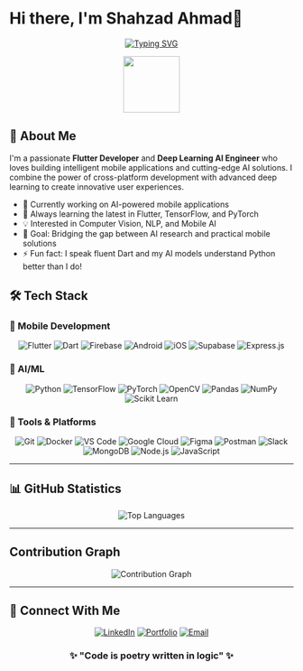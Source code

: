 # Hi there, I'm Shahzad Ahmad👋

<div align="center">
  
[![Typing SVG](https://readme-typing-svg.herokuapp.com?font=Fira+Code&size=30&duration=3000&pause=1000&color=00D9FF&center=true&vCenter=true&width=600&lines=Flutter+Developer;Deep+Learning+AI+Engineer;Mobile+App+Architect;Machine+Learning+Enthusiast)](https://git.io/typing-svg)

</div>

<div align="center">
  <img src="https://media.giphy.com/media/M9gbBd9nbDrOTu1Mqx/giphy.gif" width="100"/>
</div>


## 🚀 About Me

I'm a passionate **Flutter Developer** and **Deep Learning AI Engineer** who loves building intelligent mobile applications and cutting-edge AI solutions. I combine the power of cross-platform development with advanced deep learning to create innovative user experiences.

- 🔭 Currently working on AI-powered mobile applications
- 🌱 Always learning the latest in Flutter, TensorFlow, and PyTorch
- 💡 Interested in Computer Vision, NLP, and Mobile AI
- 🎯 Goal: Bridging the gap between AI research and practical mobile solutions
- ⚡ Fun fact: I speak fluent Dart and my AI models understand Python better than I do!


## 🛠️ Tech Stack

### 📱 Mobile Development
<div align="center">
  
![Flutter](https://img.shields.io/badge/Flutter-02569B?style=for-the-badge&logo=flutter&logoColor=white)
![Dart](https://img.shields.io/badge/Dart-0175C2?style=for-the-badge&logo=dart&logoColor=white)
![Firebase](https://img.shields.io/badge/Firebase-FFCA28?style=for-the-badge&logo=firebase&logoColor=black)
![Android](https://img.shields.io/badge/Android-3DDC84?style=for-the-badge&logo=android&logoColor=white)
![iOS](https://img.shields.io/badge/iOS-000000?style=for-the-badge&logo=ios&logoColor=white)
![Supabase](https://img.shields.io/badge/Supabase-3ECF8E?style=for-the-badge&logo=supabase&logoColor=white)
![Express.js](https://img.shields.io/badge/Express.js-000000?style=for-the-badge&logo=express&logoColor=white)


</div>

### 🤖 AI/ML 
<div align="center">
  
![Python](https://img.shields.io/badge/Python-3776AB?style=for-the-badge&logo=python&logoColor=white)
![TensorFlow](https://img.shields.io/badge/TensorFlow-FF6F00?style=for-the-badge&logo=tensorflow&logoColor=white)
![PyTorch](https://img.shields.io/badge/PyTorch-EE4C2C?style=for-the-badge&logo=pytorch&logoColor=white)
![OpenCV](https://img.shields.io/badge/OpenCV-27338e?style=for-the-badge&logo=OpenCV&logoColor=white)
![Pandas](https://img.shields.io/badge/Pandas-2C2D72?style=for-the-badge&logo=pandas&logoColor=white)
![NumPy](https://img.shields.io/badge/Numpy-777BB4?style=for-the-badge&logo=numpy&logoColor=white)
![Scikit Learn](https://img.shields.io/badge/scikit_learn-F7931E?style=for-the-badge&logo=scikit-learn&logoColor=white)

</div>

### 🔧 Tools & Platforms
<div align="center">
  
![Git](https://img.shields.io/badge/Git-F05032?style=for-the-badge&logo=git&logoColor=white)
![Docker](https://img.shields.io/badge/Docker-2CA5E0?style=for-the-badge&logo=docker&logoColor=white)
![VS Code](https://img.shields.io/badge/VS_Code-0078D4?style=for-the-badge&logo=visual%20studio%20code&logoColor=white)
![Google Cloud](https://img.shields.io/badge/Google_Cloud-4285F4?style=for-the-badge&logo=google-cloud&logoColor=white)
![Figma](https://img.shields.io/badge/Figma-F24E1E?style=for-the-badge&logo=figma&logoColor=white)
![Postman](https://img.shields.io/badge/Postman-FF6C37?style=for-the-badge&logo=postman&logoColor=white)
![Slack](https://img.shields.io/badge/Slack-4A154B?style=for-the-badge&logo=slack&logoColor=white)
![MongoDB](https://img.shields.io/badge/MongoDB-4EA94B?style=for-the-badge&logo=mongodb&logoColor=white)
![Node.js](https://img.shields.io/badge/Node.js-43853D?style=for-the-badge&logo=node.js&logoColor=white)
![JavaScript](https://img.shields.io/badge/JavaScript-F7DF1E?style=for-the-badge&logo=javascript&logoColor=black)
</div>

---

## 📊 GitHub Statistics

<!----
<div align="center">
  <img src="https://github-readme-stats.vercel.app/api?username=shahzad885&theme=tokyonight&hide_border=true&include_all_commits=true&count_private=true" alt="GitHub Stats" />
</div>

<div align="center">
  <img src="https://github-readme-streak-stats.herokuapp.com/?user=shahzad885&theme=tokyonight&hide_border=true" alt="GitHub Streak" />
</div>
-->



<div align="center">
  <img src="https://github-readme-stats.vercel.app/api/top-langs/?username=shahzad885&theme=tokyonight&hide_border=true&include_all_commits=true&count_private=true&layout=compact&cache_seconds=1800" alt="Top Languages" />
</div>

---

## Contribution Graph

<div align="center">
  <img src="https://github-readme-activity-graph.vercel.app/graph?username=shahzad885&theme=tokyo-night&hide_border=true&bg_color=1A1B27&color=00D9FF&line=00D9FF&point=FFFFFF" alt="Contribution Graph" />
</div>

---

<!-- 
## 💼 Professional Experience

```yaml
current_focus:
  - Building AI-powered Flutter applications
  - Developing computer vision solutions for mobile
  - Implementing DL models for real-time inference
  - Contributing to open-source Flutter & AI projects

expertise:
  mobile_development:
    - Cross-platform app development with Flutter
    - State management (Provider, Bloc, Riverpod)
    - Custom UI/UX design and animations
    - Firebase integration and cloud services
    
  ai_engineering:
    - Deep learning model development
    - Computer vision and image processing
    - Model optimization for mobile deployment
    - TensorFlow Lite and Core ML integration
```
 -->
## 🤝 Connect With Me

<div align="center">
  
[![LinkedIn](https://img.shields.io/badge/LinkedIn-0077B5?style=for-the-badge&logo=linkedin&logoColor=white)](https://www.linkedin.com/in/shahzad-ahmad-741865225)
[![Portfolio](https://img.shields.io/badge/Portfolio-FF5722?style=for-the-badge&logo=google-chrome&logoColor=white)](https://shahzad.portfolio.theskypanel.com/)
[![Email](https://img.shields.io/badge/Email-D14836?style=for-the-badge&logo=gmail&logoColor=white)](mailto:shahzadktk885.com)

</div>

<div align="center">
  
<div align="center">
  
### ✨ "Code is poetry written in logic" ✨

